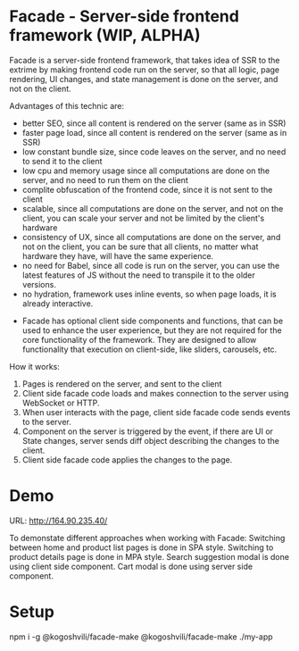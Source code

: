 # Facade - Server-side frontend framework (WIP, ALPHA)

Facade is a server-side frontend framework, that takes idea of SSR to the extrime by making frontend code run on the server, so that all logic, page rendering, UI changes, and state management is done on the server, and not on the client.

Advantages of this technic are:
 - better SEO, since all content is rendered on the server (same as in SSR)
 - faster page load, since all content is rendered on the server (same as in SSR)
 - low constant bundle size, since code leaves on the server, and no need to send it to the client
 - low cpu and memory usage since all computations are done on the server, and no need to run them on the client
 - complite obfuscation of the frontend code, since it is not sent to the client
 - scalable, since all computations are done on the server, and not on the client, you can scale your server and not be limited by the client's hardware
 - consistency of UX, since all computations are done on the server, and not on the client, you can be sure that all clients, no matter what hardware they have, will have the same experience.
 - no need for Babel, since all code is run on the server, you can use the latest features of JS without the need to transpile it to the older versions.
 - no hydration, framework uses inline events, so when page loads, it is already interactive.

* Facade has optional client side components and functions, that can be used to enhance the user experience, but they are not required for the core functionality of the framework. They are designed to allow functionality that execution on client-side, like sliders, carousels, etc.

How it works:
1. Pages is rendered on the server, and sent to the client
2. Client side facade code loads and makes connection to the server using WebSocket or HTTP.
3. When user interacts with the page, client side facade code sends events to the server.
4. Component on the server is triggered by the event, if there are UI or State changes, server sends diff object describing the changes to the client.
5. Client side facade code applies the changes to the page.

# Demo
URL: http://164.90.235.40/

To demonstate different approaches when working with Facade:
Switching between home and product list pages is done in SPA style.
Switching to product details page is done in MPA style.
Search suggestion modal is done using client side component.
Cart modal is done using server side component.

# Setup
npm i -g @kogoshvili/facade-make
@kogoshvili/facade-make ./my-app
